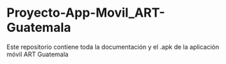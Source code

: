 # Proyecto-App-Movil_ART-Guatemala
Este repositorio contiene toda la documentación y el .apk de la aplicación móvil ART Guatemala 

